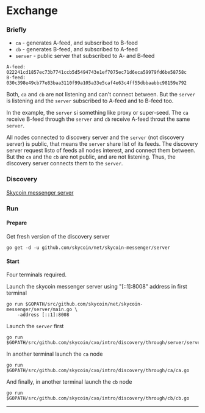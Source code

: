 Exchange
========


### Briefly

- `ca` - generates A-feed, and subscribed to B-feed
- `cb` - generates B-feed, and subscribed to A-feed
- `server` - public server that subscribed to A- and B-feed

```
A-feed: 022241cd1857ec73b7741ccb5d5494743e1ef7075ec71d6eca59979fd6be58758c
B-feed: 030c398e49cb77e83baa3110f99a105a33e5caf4e63c4ff55dbbaabbc98159e792
```


Both, `ca` and `cb` are not listening and can't connect between. But the
`server` is listening and the `server` subscribed to A-feed and to B-feed
too.

In the example, the `server` si something like proxy or super-seed. The `ca`
receive B-feed through the `server` and `cb` receive A-feed throut the same
`server`.

All nodes connected to discovery server and the `server` (not discovery server)
is public, that means the `server` share list of its feeds. The discovery server
request listo of feeds all nodes interest, and connect them between. But the 
`ca` and the `cb` are not public, and are not listening. Thus, the discovery
server connects them to the `server`.

### Discovery

[Skycoin messenger server](https://github.com/skycoin/net/tree/master/skycoin-messenger/server)

### Run

#### Prepare

Get fresh version of the discovery server

```
go get -d -u github.com/skycoin/net/skycoin-messenger/server
```

#### Start

Four terminals required.

Launch the skycoin messenger server using "[::1]:8008" address in first terminal
```
go run $GOPATH/src/github.com/skycoin/net/skycoin-messenger/server/main.go \
    -address [::1]:8008
```

Launch the `server` first
```
go run $GOPATH/src/github.com/skycoin/cxo/intro/discovery/through/server/server.go
```

In another terminal launch the `ca` node
```
go run $GOPATH/src/github.com/skycoin/cxo/intro/discovery/through/ca/ca.go
```

And finally, in another terminal launch the `cb` node
```
go run $GOPATH/src/github.com/skycoin/cxo/intro/discovery/through/cb/cb.go
```

---
